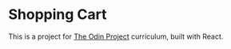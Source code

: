 # Shopping Cart

This is a project for [The Odin Project](https://www.theodinproject.com/lessons/node-path-react-new-shopping-cart) curriculum, built with React.

